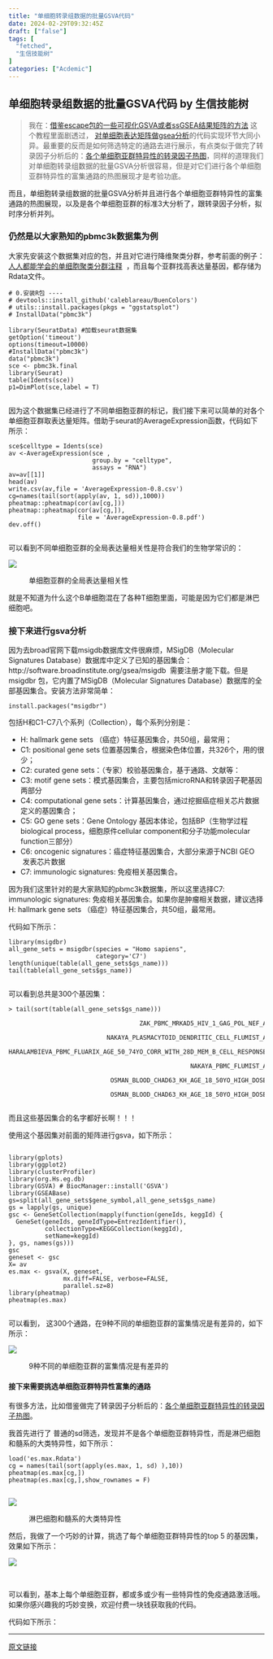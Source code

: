 ```yaml
---
title: "单细胞转录组数据的批量GSVA代码"
date: 2024-02-29T09:32:45Z
draft: ["false"]
tags: [
  "fetched",
  "生信技能树"
]
categories: ["Acdemic"]
---
```

单细胞转录组数据的批量GSVA代码 by 生信技能树
------
<div><section data-tool="mdnice编辑器" data-website="https://www.mdnice.com"><blockquote data-tool="mdnice编辑器"><p>我在：<a href="https://mp.weixin.qq.com/s?__biz=MzAxMDkxODM1Ng==&amp;mid=2247498130&amp;idx=1&amp;sn=3a42c01a8eb62a5a9f2a1a08f6896fb2&amp;scene=21#wechat_redirect" data-linktype="2">借鉴escape包的一些可视化GSVA或者ssGSEA结果矩阵的方法</a> 这个教程里面剧透过， <a href="https://mp.weixin.qq.com/s?__biz=MzAxMDkxODM1Ng==&amp;mid=2247498040&amp;idx=1&amp;sn=3a39699ab10fb71b966adb5e7e640270&amp;scene=21#wechat_redirect" data-linktype="2">对单细胞表达矩阵做gsea分析</a>的代码实现环节大同小异。最重要的反而是如何筛选特定的通路去进行展示，有点类似于做完了转录因子分析后的：<a href="https://mp.weixin.qq.com/s?__biz=MzAxMDkxODM1Ng==&amp;mid=2247510987&amp;idx=1&amp;sn=3c5268c42e4dafd4cd1fb4ae31158925&amp;scene=21#wechat_redirect" data-linktype="2">各个单细胞亚群特异性的转录因子热图</a>，同样的道理我们对单细胞转录组数据的批量GSVA分析很容易，但是对它们进行各个单细胞亚群特异性的富集通路的热图展现才是考验功底。</p></blockquote><p data-tool="mdnice编辑器">而且，单细胞转录组数据的批量GSVA分析并且进行各个单细胞亚群特异性的富集通路的热图展现，以及是各个单细胞亚群的标准3大分析了，跟转录因子分析，拟时序分析并列。</p><h3 data-tool="mdnice编辑器"><span></span>仍然是以大家熟知的pbmc3k数据集为例<span></span></h3><p data-tool="mdnice编辑器">大家先安装这个数据集对应的包，并且对它进行降维聚类分群，参考前面的例子：<a href="https://mp.weixin.qq.com/s?__biz=MzAxMDkxODM1Ng==&amp;mid=2247497956&amp;idx=1&amp;sn=5d4deb7cf7b7848b3e2273cbd663bb6a&amp;scene=21#wechat_redirect" data-linktype="2">人人都能学会的单细胞聚类分群注释</a>  ，而且每个亚群找高表达量基因，都存储为Rdata文件。</p><pre data-tool="mdnice编辑器"><span></span><code><span># 0.安装R包 ----</span><br><span># devtools::install_github('caleblareau/BuenColors')</span><br><span># utils::install.packages(pkgs = "ggstatsplot")</span><br><span># InstallData("pbmc3k") </span><br><br><span>library</span>(SeuratData) <span>#加载seurat数据集  </span><br>getOption(<span>'timeout'</span>)<br>options(timeout=<span>10000</span>)<br><span>#InstallData("pbmc3k")  </span><br>data(<span>"pbmc3k"</span>)  <br>sce &lt;- pbmc3k.final   <br><span>library</span>(Seurat)<br>table(Idents(sce))<br>p1=DimPlot(sce,label = <span>T</span>)<br><br></code></pre><p data-tool="mdnice编辑器">因为这个数据集已经进行了不同单细胞亚群的标记，我们接下来可以简单的对各个单细胞亚群取表达量矩阵。借助于seurat的AverageExpression函数，代码如下所示：</p><pre data-tool="mdnice编辑器"><span></span><code>sce<span>$celltype</span> = Idents(sce)<br>av &lt;-AverageExpression(sce ,<br>                       group.by = <span>"celltype"</span>,<br>                       assays = <span>"RNA"</span>) <br>av=av[[1]]<br>head(av)<br>write.csv(av,file = <span>'AverageExpression-0.8.csv'</span>)<br>cg=names(tail(sort(apply(av, 1, sd)),1000))<br>pheatmap::pheatmap(cor(av[cg,]))<br>pheatmap::pheatmap(cor(av[cg,]),<br>                   file = <span>'AverageExpression-0.8.pdf'</span>)<br>dev.off()<br><br></code></pre><p data-tool="mdnice编辑器">可以看到不同单细胞亚群的全局表达量相关性是符合我们的生物学常识的：</p><p><img data-galleryid="" data-ratio="0.548440065681445" data-s="300,640" data-src="https://mmbiz.qpic.cn/mmbiz_png/cZNhZQ6j4wzkAC1Wk8pnAZ8jtRKpgPjWf6orH3rdv6NbNvGfPPYXu7oKavfsWS1JicPIWj40KYwlUwwVdicmSCRg/640?wx_fmt=png" data-type="png" data-w="1218" src="https://mmbiz.qpic.cn/mmbiz_png/cZNhZQ6j4wzkAC1Wk8pnAZ8jtRKpgPjWf6orH3rdv6NbNvGfPPYXu7oKavfsWS1JicPIWj40KYwlUwwVdicmSCRg/640?wx_fmt=png"></p><figure data-tool="mdnice编辑器"><figcaption>单细胞亚群的全局表达量相关性</figcaption></figure><p data-tool="mdnice编辑器">就是不知道为什么这个B单细胞混在了各种T细胞里面，可能是因为它们都是淋巴细胞吧。</p><h3 data-tool="mdnice编辑器"><span></span>接下来进行gsva分析<span></span></h3><p data-tool="mdnice编辑器">因为去broad官网下载msigdb数据库文件很麻烦，MSigDB（Molecular Signatures Database）数据库中定义了已知的基因集合：http://software.broadinstitute.org/gsea/msigdb  需要注册才能下载。但是 msigdbr 包，它内置了MSigDB（Molecular Signatures Database）数据库的全部基因集合。安装方法非常简单：</p><pre data-tool="mdnice编辑器"><span></span><code>install.packages(<span>"msigdbr"</span>)<br></code></pre><p data-tool="mdnice编辑器">包括H和C1-C7八个系列（Collection），每个系列分别是：</p><ul data-tool="mdnice编辑器"><li><section>H: hallmark gene sets （癌症）特征基因集合，共50组，最常用；</section></li><li><section>C1: positional gene sets 位置基因集合，根据染色体位置，共326个，用的很少；</section></li><li><section>C2: curated gene sets：（专家）校验基因集合，基于通路、文献等：</section></li><li><section>C3: motif gene sets：模式基因集合，主要包括microRNA和转录因子靶基因两部分</section></li><li><section>C4: computational gene sets：计算基因集合，通过挖掘癌症相关芯片数据定义的基因集合；</section></li><li><section>C5: GO gene sets：Gene Ontology 基因本体论，包括BP（生物学过程biological process，细胞原件cellular component和分子功能molecular function三部分）</section></li><li><section>C6: oncogenic signatures：癌症特征基因集合，大部分来源于NCBI GEO  发表芯片数据</section></li><li><section>C7: immunologic signatures: 免疫相关基因集合。</section></li></ul><p data-tool="mdnice编辑器">因为我们这里针对的是大家熟知的pbmc3k数据集，所以这里选择C7: immunologic signatures: 免疫相关基因集合。如果你是肿瘤相关数据，建议选择H: hallmark gene sets （癌症）特征基因集合，共50组，最常用。</p><p data-tool="mdnice编辑器">代码如下所示：</p><pre data-tool="mdnice编辑器"><span></span><code><span>library</span>(msigdbr)<br>all_gene_sets = msigdbr(species = <span>"Homo sapiens"</span>,<br>                        category=<span>'C7'</span>)<br>length(unique(table(all_gene_sets$gs_name)))<br>tail(table(all_gene_sets$gs_name))<br><br></code></pre><p data-tool="mdnice编辑器">可以看到总共是300个基因集：</p><pre data-tool="mdnice编辑器"><span></span><code>&gt; tail(sort(table(all_gene_sets<span>$gs_name</span>)))<br><br>                                    ZAK_PBMC_MRKAD5_HIV_1_GAG_POL_NEF_AGE_20_50YO_1DY_UP <br>                                                                                    1280 <br>                           NAKAYA_PLASMACYTOID_DENDRITIC_CELL_FLUMIST_AGE_18_50YO_7DY_UP <br>                                                                                    1332 <br>HARALAMBIEVA_PBMC_FLUARIX_AGE_50_74YO_CORR_WITH_28D_MEM_B_CELL_RESPONSE_AT_28DY_POSITIVE <br>                                                                                    1389 <br>                                                  NAKAYA_PBMC_FLUMIST_AGE_18_50YO_7DY_UP <br>                                                                                    1705 <br>                            OSMAN_BLOOD_CHAD63_KH_AGE_18_50YO_HIGH_DOSE_SUBJECTS_24HR_DN <br>                                                                                    2040 <br>                            OSMAN_BLOOD_CHAD63_KH_AGE_18_50YO_HIGH_DOSE_SUBJECTS_24HR_UP <br>                                                                                    2354 <br></code></pre><p data-tool="mdnice编辑器">而且这些基因集合的名字都好长啊！！！</p><p data-tool="mdnice编辑器">使用这个基因集对前面的矩阵进行gsva，如下所示：</p><pre data-tool="mdnice编辑器"><span></span><code><br><span>library</span>(gplots)<br><span>library</span>(ggplot2) <br><span>library</span>(clusterProfiler)<br><span>library</span>(org.Hs.eg.db)<br><span>library</span>(GSVA) <span># BiocManager::install('GSVA')</span><br><span>library</span>(GSEABase)<br>gs=split(all_gene_sets$gene_symbol,all_gene_sets$gs_name)<br>gs = lapply(gs, unique)<br>gsc &lt;- GeneSetCollection(mapply(<span>function</span>(geneIds, keggId) {<br>  GeneSet(geneIds, geneIdType=EntrezIdentifier(),<br>          collectionType=KEGGCollection(keggId),<br>          setName=keggId)<br>}, gs, names(gs)))<br>gsc<br>geneset &lt;- gsc<br>X= av <br>es.max &lt;- gsva(X, geneset, <br>               mx.diff=<span>FALSE</span>, verbose=<span>FALSE</span>, <br>               parallel.sz=<span>8</span>)<br><span>library</span>(pheatmap)<br>pheatmap(es.max)<br><br></code></pre><p data-tool="mdnice编辑器">可以看到， 这300个通路，在9种不同的单细胞亚群的富集情况是有差异的，如下所示：</p><p><img data-galleryid="" data-ratio="1.1658291457286432" data-s="300,640" data-src="https://mmbiz.qpic.cn/mmbiz_png/cZNhZQ6j4wzkAC1Wk8pnAZ8jtRKpgPjWQo2g2l20SWRIKlPaNboz03ThroYFaz22c7wYlJhMPiaJp4GegFYiahsA/640?wx_fmt=png" data-type="png" data-w="796" src="https://mmbiz.qpic.cn/mmbiz_png/cZNhZQ6j4wzkAC1Wk8pnAZ8jtRKpgPjWQo2g2l20SWRIKlPaNboz03ThroYFaz22c7wYlJhMPiaJp4GegFYiahsA/640?wx_fmt=png"></p><figure data-tool="mdnice编辑器"><figcaption>9种不同的单细胞亚群的富集情况是有差异的</figcaption></figure><h4 data-tool="mdnice编辑器"><span></span>接下来需要挑选单细胞亚群特异性富集的通路<span></span></h4><p data-tool="mdnice编辑器">有很多方法，比如借鉴做完了转录因子分析后的：<a href="https://mp.weixin.qq.com/s?__biz=MzAxMDkxODM1Ng==&amp;mid=2247510987&amp;idx=1&amp;sn=3c5268c42e4dafd4cd1fb4ae31158925&amp;scene=21#wechat_redirect" data-linktype="2">各个单细胞亚群特异性的转录因子热图</a>。</p><p data-tool="mdnice编辑器">我首先进行了 普通的sd筛选，发现并不是各个单细胞亚群特异性，而是淋巴细胞和髓系的大类特异性，如下所示：</p><pre data-tool="mdnice编辑器"><span></span><code>load(<span>'es.max.Rdata'</span>)<br>cg = names(tail(sort(apply(es.max, <span>1</span>, sd) ),<span>10</span>))<br>pheatmap(es.max[cg,])<br>pheatmap(es.max[cg,],show_rownames = <span>F</span>)<br><br></code></pre><p><img data-galleryid="" data-ratio="1.1725888324873097" data-s="300,640" data-src="https://mmbiz.qpic.cn/mmbiz_png/cZNhZQ6j4wzkAC1Wk8pnAZ8jtRKpgPjWy4THibU4g2RDNHHchbFAp50kYtmoooJicbSv0hdjWlOcDTE10Jry297g/640?wx_fmt=png" data-type="png" data-w="788" src="https://mmbiz.qpic.cn/mmbiz_png/cZNhZQ6j4wzkAC1Wk8pnAZ8jtRKpgPjWy4THibU4g2RDNHHchbFAp50kYtmoooJicbSv0hdjWlOcDTE10Jry297g/640?wx_fmt=png"></p><figure data-tool="mdnice编辑器"><figcaption>淋巴细胞和髓系的大类特异性</figcaption></figure><p data-tool="mdnice编辑器">然后，我做了一个巧妙的计算，挑选了每个单细胞亚群特异性的top 5 的基因集，效果如下所示：</p><p><img data-galleryid="" data-ratio="1.3980099502487562" data-s="300,640" data-src="https://mmbiz.qpic.cn/mmbiz_png/cZNhZQ6j4wzkAC1Wk8pnAZ8jtRKpgPjW098Z0K0zPtzfNfZQIc5xo5PcvoIs35R82UoRBLDFQL6FNkz0KSg2Tg/640?wx_fmt=png" data-type="png" data-w="804" src="https://mmbiz.qpic.cn/mmbiz_png/cZNhZQ6j4wzkAC1Wk8pnAZ8jtRKpgPjW098Z0K0zPtzfNfZQIc5xo5PcvoIs35R82UoRBLDFQL6FNkz0KSg2Tg/640?wx_fmt=png"></p><figure data-tool="mdnice编辑器"><figcaption> </figcaption></figure><p data-tool="mdnice编辑器">可以看到，基本上每个单细胞亚群，都或多或少有一些特异性的免疫通路激活哦。如果你感兴趣我的巧妙变换，欢迎付费一块钱获取我的代码。</p><p data-tool="mdnice编辑器">代码如下所示：</p><p><mp-pay-preview-filter></mp-pay-preview-filter></p></section></div>  
<hr>
<a href="https://mp.weixin.qq.com/s/AQ8Aq_EmKLqX9dlTFsbJrg",target="_blank" rel="noopener noreferrer">原文链接</a>
